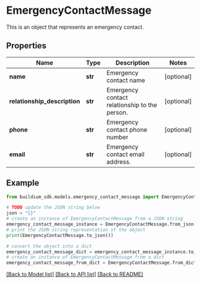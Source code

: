 # EmergencyContactMessage

This is an object that represents an emergency contact.

## Properties

Name | Type | Description | Notes
------------ | ------------- | ------------- | -------------
**name** | **str** | Emergency contact name | [optional] 
**relationship_description** | **str** | Emergency contact relationship to the person. | [optional] 
**phone** | **str** | Emergency contact phone number | [optional] 
**email** | **str** | Emergency contact email address. | [optional] 

## Example

```python
from buildium_sdk.models.emergency_contact_message import EmergencyContactMessage

# TODO update the JSON string below
json = "{}"
# create an instance of EmergencyContactMessage from a JSON string
emergency_contact_message_instance = EmergencyContactMessage.from_json(json)
# print the JSON string representation of the object
print(EmergencyContactMessage.to_json())

# convert the object into a dict
emergency_contact_message_dict = emergency_contact_message_instance.to_dict()
# create an instance of EmergencyContactMessage from a dict
emergency_contact_message_from_dict = EmergencyContactMessage.from_dict(emergency_contact_message_dict)
```
[[Back to Model list]](../README.md#documentation-for-models) [[Back to API list]](../README.md#documentation-for-api-endpoints) [[Back to README]](../README.md)


